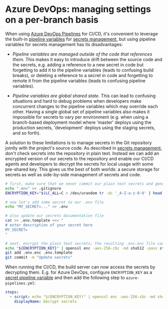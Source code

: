 # Azure DevOps: managing settings on a per-branch basis

When using [Azure DevOps Pipelines](https://azure.microsoft.com/en-us/services/devops/pipelines/) for CI/CD, it's convenient to leverage the built-in [pipeline variables](https://docs.microsoft.com/en-us/azure/devops/pipelines/process/variables) for [secrets management](../../readme.md), but using pipeline variables for secrets management has its disadvantages:

- *Pipeline variables are managed outside of the code that references them.* This makes it easy to introduce drift between the source code and the secrets, e.g. adding a reference to a new secret in code but forgetting to add it to the pipeline variables (leads to confusing build breaks), or deleting a reference to a secret in code and forgetting to remote it from the pipeline variables (leads to confusing pipeline variables).

- *Pipeline variables are global shared state.* This can lead to confusing situations and hard to debug problems when developers make concurrent changes to the pipeline variables which may override each other. Having a single global set of pipeline variables also makes it impossible for secrets to vary per environment (e.g. when using a branch-based deployment model where 'master' deploys using the production secrets, 'development' deploys using the staging secrets, and so forth).

A solution to these limitations is to manage secrets in the Git repository jointly with the project's source code. As described in [secrets management](../../readme.md), don't check secrets into the repository in plain text. Instead we can add an encrypted version of our secrets to the repository and enable our CI/CD agents and developers to decrypt the secrets for local usage with some pre-shared key. This gives us the best of both worlds: a secure storage for secrets as well as side-by-side management of secrets and code.

```sh
# first, make sure that we never commit our plain text secrets and generate a strong encryption key
echo ".env" >> .gitignore
ENCRYPTION_KEY="$(LC_ALL=C < /dev/urandom tr -dc '_A-Z-a-z-0-9' | head -c128)"

# now let's add some secret to our .env file
echo "MY_SECRET=..." >> .env

# also update our secrets documentation file
cat >> .env.template <<< "
# enter description of your secret here
MY_SECRET=
"

# next, encrypt the plain text secrets; the resulting .env.enc file can safely be committed to the repository
echo "${ENCRYPTION_KEY}" | openssl enc -aes-256-cbc -md sha512 -pass stdin -in .env -out .env.enc
git add .env.enc .env.template
git commit -m "Update secrets"
```

When running the CI/CD, the build server can now access the secrets by decrypting them. E.g. for Azure DevOps, configure `ENCRYPTION_KEY` as a [secret pipeline variable](https://docs.microsoft.com/en-us/azure/devops/pipelines/process/variables#secret-variables) and then add the following step to `azure-pipelines.yml`:

```yaml
steps:
  - script: echo "$(ENCRYPTION_KEY)" | openssl enc -aes-256-cbc -md sha512 -pass stdin -in .env.enc -out .env -d
    displayName: Decrypt secrets
```

